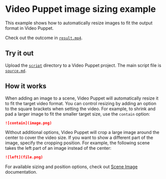 # Video Puppet image sizing example 

This example shows how to automatically resize images to fit the output format in Video Puppet. 

Check out the outcome in [`result.mp4`](result.mp4).

## Try it out

Upload the [`script`](script) directory to a Video Puppet project. The main script file is [`source.md`](script/source.md).

## How it works

When adding an image to a scene, Video Puppet will automatically resize it to fit the target video format. You can control resizing by adding an option to the square brackets when setting the video. For example, to shrink and pad a larger image to fit the smaller target size, use the `contain` option:

```md
![contain](image.png)
```

Without additional options, Video Puppet will crop a large image around the center to cover the video size. If you want to show a different part of the image, specify the cropping position. For example, the following scene takes the left part of an image instead of the center:


```md
![left](file.png)
```

For available sizing and position options, check out [Scene Image](/docs/format/#images) documentation.




